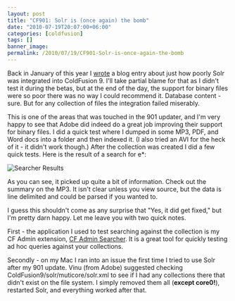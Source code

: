 ```yaml
---
layout: post
title: "CF901: Solr is (once again) the bomb"
date: "2010-07-19T20:07:00+06:00"
categories: [coldfusion]
tags: []
banner_image: 
permalink: /2010/07/19/CF901-Solr-is-once-again-the-bomb
---
```


Back in January of this year I <a href="http://www.raymondcamden.com/index.cfm/2010/1/26/Some-criticisms-on-Solr-in-ColdFusion-9">wrote</a> a blog entry about just how poorly Solr was integrated into ColdFusion 9. I'll take partial blame for that as I didn't test it during the betas, but at the end of the day, the support for binary files were so poor there was no way I could recommend it. Database content - sure. But for any collection of files the integration failed miserably.
<!--more-->
This is one of the areas that was touched in the 901 updater, and I'm very happy to see that Adobe did indeed do a great job improving their support for binary files. I did a quick test where I dumped in some MP3, PDF, and Word docs into a folder and then indexed it. (I also tried an AVI for the heck of it - it didn't work though.) After the collection was created I did a few quick tests. Here is the result of a search for e*:

<img src="https://static.raymondcamden.com/images/cfjedi/Screen shot 2010-07-19 at 6.04.38 PM.png" title="Searcher Results" />

As you can see, it picked up quite a bit of information. Check out the summary on the MP3. It isn't clear unless you view source, but the data is line delimited and could be parsed if you wanted to. 

I guess this shouldn't come as any surprise that "Yes, it did get fixed," but I'm pretty darn happy. Let me leave you with two quick notes.

First - the application I used to test searching against the collection is my CF Admin extension, <a href="http://cfadminsearcher.riaforge.org/">CF Admin Searcher</a>. It is a great tool for quickly testing ad hoc queries against your collections.

Secondly - on my Mac I ran into an issue the first time I tried to use Solr after my 901 update. Vinu (from Adobe) suggested checking ColdFusion9/solr/muticore/solr.xml to see if I had any collections there that didn't exist on the file system. I simply removed them all (<b>except core0!</b>), restarted Solr, and everything worked after that.